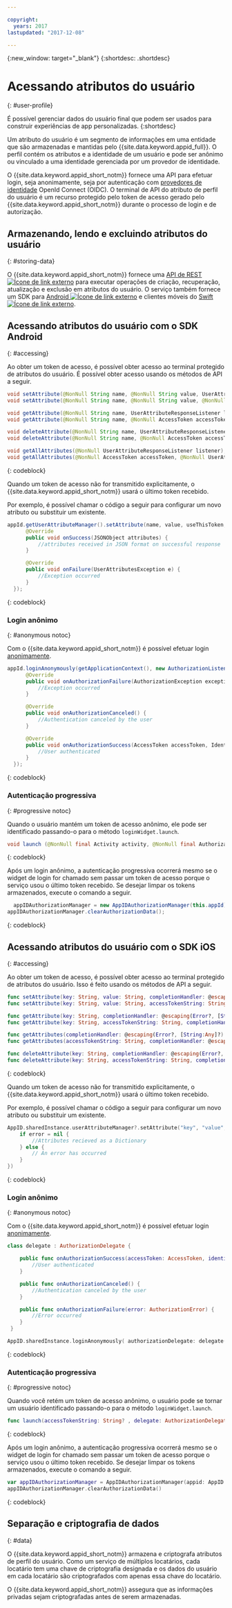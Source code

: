 ```yaml
---

copyright:
  years: 2017
lastupdated: "2017-12-08"

---
```


{:new_window: target="_blank"}
{:shortdesc: .shortdesc}


# Acessando atributos do usuário
{: #user-profile}

É possível gerenciar dados do usuário final que podem ser usados para construir experiências de app personalizadas.
{:shortdesc}

Um atributo do usuário é um segmento de informações em uma entidade que são armazenadas e mantidas pelo {{site.data.keyword.appid_full}}. O perfil contém os atributos e a identidade de um usuário e pode ser anônimo ou vinculado a uma identidade gerenciada por um provedor de identidade.

O {{site.data.keyword.appid_short_notm}} fornece uma API para efetuar login, seja anonimamente, seja por autenticação com
[provedores de identidade](/docs/services/appid/identity-providers.html) OpenId Connect (OIDC). O terminal de API do atributo de perfil do usuário é um recurso protegido pelo token de acesso gerado pelo {{site.data.keyword.appid_short_notm}} durante o processo de login e de autorização.


## Armazenando, lendo e excluindo atributos do usuário
{: #storing-data}

O {{site.data.keyword.appid_short_notm}} fornece uma <a href="https://appid-profiles.ng.bluemix.net/swagger-ui/index.html#/Attributes" target="_blank">API de REST <img src="../../icons/launch-glyph.svg" alt="Ícone de link externo"></a> para executar operações de criação, recuperação, atualização e exclusão em atributos do usuário. O serviço também fornece um SDK para <a href="https://github.com/ibm-cloud-security/appid-clientsdk-android" target="_blank">Android <img src="../../icons/launch-glyph.svg" alt="Ícone de link externo"></a> e clientes móveis do <a href="https://github.com/ibm-cloud-security/appid-clientsdk-swift" target="_blank">Swift <img src="../../icons/launch-glyph.svg" alt="Ícone de link externo"></a>.

## Acessando atributos do usuário com o SDK Android
{: #accessing}

Ao obter um token de acesso, é possível obter acesso ao terminal protegido de atributos do usuário. É possível obter acesso usando os métodos de API a seguir.

  ```java
  void setAttribute(@NonNull String name, @NonNull String value, UserAttributeResponseListener listener);
  void setAttribute(@NonNull String name, @NonNull String value, @NonNull AccessToken accessToken, UserAttributeResponseListener listener);

  void getAttribute(@NonNull String name, UserAttributeResponseListener listener);
  void getAttribute(@NonNull String name, @NonNull AccessToken accessToken, UserAttributeResponseListener listener);

  void deleteAttribute(@NonNull String name, UserAttributeResponseListener listener);
  void deleteAttribute(@NonNull String name, @NonNull AccessToken accessToken, UserAttributeResponseListener listener);

  void getAllAttributes(@NonNull UserAttributeResponseListener listener);
  void getAllAttributes(@NonNull AccessToken accessToken, @NonNull UserAttributeResponseListener listener);
  ```
  {: codeblock}

Quando um token de acesso não for transmitido explicitamente, o {{site.data.keyword.appid_short_notm}} usará o último token recebido.

Por exemplo, é possível chamar o código a seguir para configurar um novo atributo ou substituir um existente.

  ```java
  appId.getUserAttributeManager().setAttribute(name, value, useThisToken,new UserAttributeResponseListener() {
		@Override
		public void onSuccess(JSONObject attributes) {
			//attributes received in JSON format on successful response
		}

		@Override
		public void onFailure(UserAttributesException e) {
			//Exception occurred
		}
	});
  ```
  {: codeblock}

### Login anônimo
{: #anonymous notoc}

Com o {{site.data.keyword.appid_short_notm}} é possível efetuar login [anonimamente](/docs/services/appid/user-profile.html#anonymous).

  ```java
  appId.loginAnonymously(getApplicationContext(), new AuthorizationListener() {
		@Override
		public void onAuthorizationFailure(AuthorizationException exception) {
			//Exception occurred
		}

		@Override
		public void onAuthorizationCanceled() {
			//Authentication canceled by the user
		}

		@Override
		public void onAuthorizationSuccess(AccessToken accessToken, IdentityToken identityToken) {
			//User authenticated
		}
	});
  ```
  {: codeblock}

### Autenticação progressiva
{: #progressive notoc}

Quando o usuário mantém um token de acesso anônimo, ele pode ser identificado passando-o para o método `loginWidget.launch`.

  ```java
  void launch (@NonNull final Activity activity, @NonNull final AuthorizationListener authorizationListener, String accessTokenString);
  ```
  {: codeblock}

Após um login anônimo, a autenticação progressiva ocorrerá mesmo se o widget de login for chamado sem passar um token de acesso porque o serviço usou o último
token recebido. Se desejar limpar os tokens armazenados, execute o comando a seguir.

  ```java
  	appIDAuthorizationManager = new AppIDAuthorizationManager(this.appId);
  appIDAuthorizationManager.clearAuthorizationData();
  ```
  {: codeblock}


## Acessando atributos do usuário com o SDK iOS
{: #accessing}

Ao obter um token de acesso, é possível obter acesso ao terminal protegido de atributos do usuário. Isso é feito usando os métodos de API a seguir.

  ```swift
  func setAttribute(key: String, value: String, completionHandler: @escaping(Error?, [String:Any]?) -> Void)
  func setAttribute(key: String, value: String, accessTokenString: String, completionHandler: @escaping(Error?, [String:Any]?) -> Void)

  func getAttribute(key: String, completionHandler: @escaping(Error?, [String:Any]?) -> Void)
  func getAttribute(key: String, accessTokenString: String, completionHandler: @escaping(Error?, [String:Any]?) -> Void)

  func getAttributes(completionHandler: @escaping(Error?, [String:Any]?) -> Void)
  func getAttributes(accessTokenString: String, completionHandler: @escaping(Error?, [String:Any]?) -> Void)

  func deleteAttribute(key: String, completionHandler: @escaping(Error?, [String:Any]?) -> Void)
  func deleteAttribute(key: String, accessTokenString: String, completionHandler: @escaping(Error?, [String:Any]?) -> Void)
  ```
  {: codeblock}

Quando um token de acesso não for transmitido explicitamente, o {{site.data.keyword.appid_short_notm}} usará o último token recebido.

Por exemplo, é possível chamar o código a seguir para configurar um novo atributo ou substituir um existente.

  ```swift
  AppID.sharedInstance.userAttributeManager?.setAttribute("key", "value", completionHandler: { (error, result) in
      if error = nil {
          //Attributes recieved as a Dictionary
      } else {
          // An error has occurred
      }
  })
  ```
  {: codeblock}


### Login anônimo
{: #anonymous notoc}

Com o {{site.data.keyword.appid_short_notm}} é possível efetuar login [anonimamente](/docs/services/appid/user-profile.html#anonymous).

  ```swift
  class delegate : AuthorizationDelegate {

      public func onAuthorizationSuccess(accessToken: AccessToken, identityToken: IdentityToken, response:Response?) {
          //User authenticated
      }

      public func onAuthorizationCanceled() {
          //Authentication canceled by the user
      }

      public func onAuthorizationFailure(error: AuthorizationError) {
          //Error occurred
      }
   }

  AppID.sharedInstance.loginAnonymously( authorizationDelegate: delegate())
  ```
  {: codeblock}

### Autenticação progressiva
{: #progressive notoc}

Quando você retém um token de acesso anônimo, o usuário pode se tornar um usuário identificado passando-o para o método `loginWidget.launch`.

  ```swift
  func launch(accessTokenString: String? , delegate: AuthorizationDelegate)
  ```
  {: codeblock}

Após um login anônimo, a autenticação progressiva ocorrerá mesmo se o widget de login for chamado sem passar um token de acesso porque o serviço usou o último
token recebido. Se desejar limpar os tokens armazenados, execute o comando a seguir.

  ```swift
  var appIDAuthorizationManager = AppIDAuthorizationManager(appid: AppID.sharedInstance)
  appIDAuthorizationManager.clearAuthorizationData()
  ```
  {: codeblock}

## Separação e criptografia de dados
{: #data}

O {{site.data.keyword.appid_short_notm}} armazena e criptografa atributos de perfil do usuário. Como um serviço de múltiplos locatários, cada locatário
tem uma chave de criptografia designada e os dados do usuário em cada locatário são criptografados com apenas essa chave do locatário.

O {{site.data.keyword.appid_short_notm}} assegura que as informações privadas sejam criptografadas antes de serem armazenadas.
